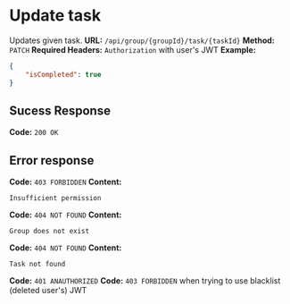 # Update task
Updates given task.
**URL:** `/api/group/{groupId}/task/{taskId}`
**Method:** `PATCH`
**Required Headers:** `Authorization` with user's JWT
**Example:**
```json
{
    "isCompleted": true
}
```

## Sucess Response
**Code:** `200 OK`

## Error response
**Code:** `403 FORBIDDEN`
**Content:**
```
Insufficient permission
```
**Code:** `404 NOT FOUND`
**Content:**
```
Group does not exist
```
**Code:** `404 NOT FOUND`
**Content:**
```
Task not found
```
**Code:** `401 ANAUTHORIZED` 
**Code:** `403 FORBIDDEN` when trying to use blacklist (deleted user's) JWT